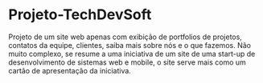 # Projeto-TechDevSoft
Projeto de um site web apenas com exibição de portfolios de projetos, contatos da equipe, clientes, saiba mais sobre nós e o que fazemos. Não muito complexo, se resume a uma iniciativa de um site de uma start-up de desenvolvimento de sistemas web e mobile, o site serve mais como um cartão de apresentação da iniciativa.
